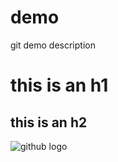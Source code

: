 # demo
git demo description

# this is an h1

## this is an h2

![github logo](https://cdn4.iconfinder.com/data/icons/iconsimple-logotypes/512/github-512.png)
